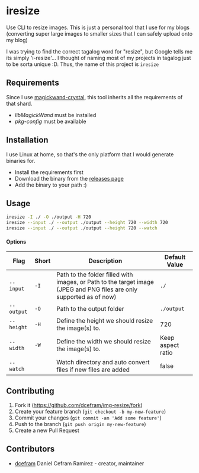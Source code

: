# iresize

Use CLI to resize images. This is just a personal tool that I use for my blogs (converting super large images to smaller sizes that I can safely upload onto my blog)

I was trying to find the correct tagalog word for "resize", but Google tells me its simply 'i-resize'... I thought of naming most of my projects in tagalog just to be sorta unique :D. Thus, the name of this project is `iresize`

## Requirements

Since I use [magickwand-crystal](https://github.com/blocknotes/magickwand-crystal), this tool inherits all the requirements of that shard.

- _libMagickWand_ must be installed
- _pkg-config_ must be available

## Installation

I use Linux at home, so that's the only platform that I would generate binaries for.

- Install the requirements first
- Download the binary from the [releases page](https://github.com/dcefram/iresize/releases)
- Add the binary to your path :)

## Usage

```bash
iresize -I ./ -O ./output -H 720 
iresize --input ./ --output ./output --height 720 --width 720
iresize --input ./ --output ./output --height 720 --watch
```

#### Options

|Flag|Short|Description|Default Value|
|-----------|-----------|-----------|-----------|
|`--input`|`-I`|Path to the folder filled with images, or Path to the target image (JPEG and PNG files are only supported as of now)|`./`|
|`--output`|`-O`|Path to the output folder|`./output`|
|`--height`|`-H`|Define the height we should resize the image(s) to.|720|
|`--width`|`-W`|Define the width we should resize the image(s) to.|Keep aspect ratio|
|`--watch`|<none>|Watch directory and auto convert files if new files are added|false|

## Contributing

1. Fork it (<https://github.com/dcefram/img-resize/fork>)
2. Create your feature branch (`git checkout -b my-new-feature`)
3. Commit your changes (`git commit -am 'Add some feature'`)
4. Push to the branch (`git push origin my-new-feature`)
5. Create a new Pull Request

## Contributors

- [dcefram](https://github.com/dcefram) Daniel Cefram Ramirez - creator, maintainer
